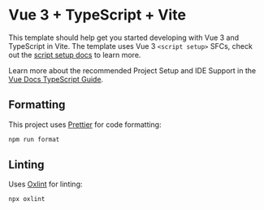 # Vue 3 + TypeScript + Vite

This template should help get you started developing with Vue 3 and TypeScript in Vite. The template uses Vue 3 `<script setup>` SFCs, check out the [script setup docs](https://v3.vuejs.org/api/sfc-script-setup.html#sfc-script-setup) to learn more.

Learn more about the recommended Project Setup and IDE Support in the [Vue Docs TypeScript Guide](https://vuejs.org/guide/typescript/overview.html#project-setup).

## Formatting

This project uses [Prettier](https://prettier.io/) for code formatting:
```bash
npm run format
```

## Linting
Uses [Oxlint](https://oxc.rs/docs/guide/usage/linter.html) for linting:
```bash
npx oxlint
```
